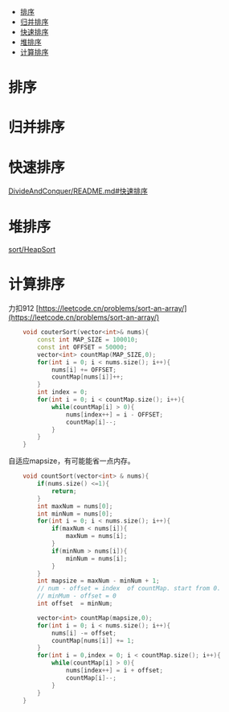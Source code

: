 - [排序](#排序)
- [归并排序](#归并排序)
- [快速排序](#快速排序)
- [堆排序](#堆排序)
- [计算排序](#计算排序)

# 排序
# 归并排序
# 快速排序
[DivideAndConquer/README.md#快速排序](https://github.com/iherewaitfor/datastructalgrithm/blob/main/DivideAndConquer/README.md#%E5%BF%AB%E9%80%9F%E6%8E%92%E5%BA%8F)
# 堆排序
[sort/HeapSort](https://github.com/iherewaitfor/datastructalgrithm/tree/main/sort/HeapSort)
# 计算排序

力扣912
[https://leetcode.cn/problems/sort-an-array/](https://leetcode.cn/problems/sort-an-array/)

```C++
    void couterSort(vector<int>& nums){
        const int MAP_SIZE = 100010;
        const int OFFSET = 50000;
        vector<int> countMap(MAP_SIZE,0);
        for(int i = 0; i < nums.size(); i++){
            nums[i] += OFFSET;
            countMap[nums[i]]++;
        }
        int index = 0;
        for(int i = 0; i < countMap.size(); i++){
            while(countMap[i] > 0){
                nums[index++] = i - OFFSET;
                countMap[i]--;
            }
        }
    }
```

自适应mapsize，有可能能省一点内存。
```C++
    void countSort(vector<int> & nums){
        if(nums.size() <=1){
            return;
        }
        int maxNum = nums[0];
        int minNum = nums[0];
        for(int i = 0; i < nums.size(); i++){
            if(maxNum < nums[i]){
                maxNum = nums[i];
            }
            if(minNum > nums[i]){
                minNum = nums[i];
            }
        }
        int mapsize = maxNum - minNum + 1;
        // num - offset = index  of countMap. start from 0.
        // minMum - offset = 0
        int offset  = minNum; 

        vector<int> countMap(mapsize,0);
        for(int i = 0; i < nums.size(); i++){
            nums[i] -= offset;
            countMap[nums[i]] += 1;
        }
        for(int i = 0,index = 0; i < countMap.size(); i++){
            while(countMap[i] > 0){
                nums[index++] = i + offset;
                countMap[i]--;
            }
        }
    }
```